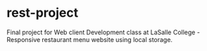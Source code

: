 # rest-project
Final project for Web client Development class at LaSalle College - Responsive restaurant menu website using local storage.
